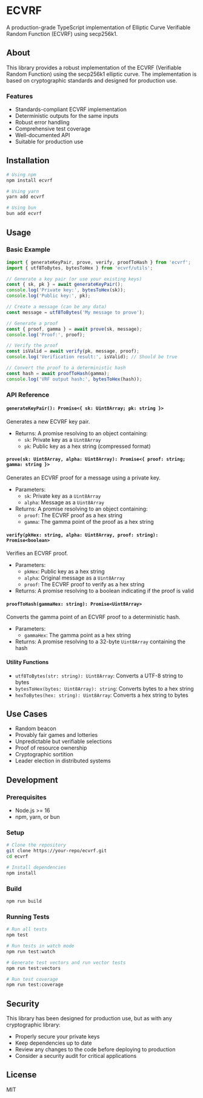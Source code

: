 # ECVRF

A production-grade TypeScript implementation of Elliptic Curve Verifiable Random Function (ECVRF) using secp256k1.

## About

This library provides a robust implementation of the ECVRF (Verifiable Random Function) using the secp256k1 elliptic curve. The implementation is based on cryptographic standards and designed for production use.

### Features

- Standards-compliant ECVRF implementation
- Deterministic outputs for the same inputs
- Robust error handling
- Comprehensive test coverage
- Well-documented API
- Suitable for production use

## Installation

```bash
# Using npm
npm install ecvrf

# Using yarn
yarn add ecvrf

# Using bun
bun add ecvrf
```

## Usage

### Basic Example

```typescript
import { generateKeyPair, prove, verify, proofToHash } from 'ecvrf';
import { utf8ToBytes, bytesToHex } from 'ecvrf/utils';

// Generate a key pair (or use your existing keys)
const { sk, pk } = await generateKeyPair();
console.log('Private key:', bytesToHex(sk));
console.log('Public key:', pk);

// Create a message (can be any data)
const message = utf8ToBytes('My message to prove');

// Generate a proof
const { proof, gamma } = await prove(sk, message);
console.log('Proof:', proof);

// Verify the proof
const isValid = await verify(pk, message, proof);
console.log('Verification result:', isValid); // Should be true

// Convert the proof to a deterministic hash
const hash = await proofToHash(gamma);
console.log('VRF output hash:', bytesToHex(hash));
```

### API Reference

#### `generateKeyPair(): Promise<{ sk: Uint8Array; pk: string }>`

Generates a new ECVRF key pair.

- Returns: A promise resolving to an object containing:
  - `sk`: Private key as a `Uint8Array`
  - `pk`: Public key as a hex string (compressed format)

#### `prove(sk: Uint8Array, alpha: Uint8Array): Promise<{ proof: string; gamma: string }>`

Generates an ECVRF proof for a message using a private key.

- Parameters:
  - `sk`: Private key as a `Uint8Array`
  - `alpha`: Message as a `Uint8Array`
- Returns: A promise resolving to an object containing:
  - `proof`: The ECVRF proof as a hex string
  - `gamma`: The gamma point of the proof as a hex string

#### `verify(pkHex: string, alpha: Uint8Array, proof: string): Promise<boolean>`

Verifies an ECVRF proof.

- Parameters:
  - `pkHex`: Public key as a hex string
  - `alpha`: Original message as a `Uint8Array`
  - `proof`: The ECVRF proof to verify as a hex string
- Returns: A promise resolving to a boolean indicating if the proof is valid

#### `proofToHash(gammaHex: string): Promise<Uint8Array>`

Converts the gamma point of an ECVRF proof to a deterministic hash.

- Parameters:
  - `gammaHex`: The gamma point as a hex string
- Returns: A promise resolving to a 32-byte `Uint8Array` containing the hash

#### Utility Functions

- `utf8ToBytes(str: string): Uint8Array`: Converts a UTF-8 string to bytes
- `bytesToHex(bytes: Uint8Array): string`: Converts bytes to a hex string
- `hexToBytes(hex: string): Uint8Array`: Converts a hex string to bytes

## Use Cases

- Random beacon
- Provably fair games and lotteries
- Unpredictable but verifiable selections
- Proof of resource ownership
- Cryptographic sortition
- Leader election in distributed systems

## Development

### Prerequisites

- Node.js >= 16
- npm, yarn, or bun

### Setup

```bash
# Clone the repository
git clone https://your-repo/ecvrf.git
cd ecvrf

# Install dependencies
npm install
```

### Build

```bash
npm run build
```

### Running Tests

```bash
# Run all tests
npm test

# Run tests in watch mode
npm run test:watch

# Generate test vectors and run vector tests
npm run test:vectors

# Run test coverage
npm run test:coverage
```

## Security

This library has been designed for production use, but as with any cryptographic library:

- Properly secure your private keys
- Keep dependencies up to date
- Review any changes to the code before deploying to production
- Consider a security audit for critical applications

## License

MIT 